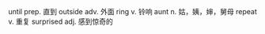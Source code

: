 until        prep.    直到
outside      adv.     外面
ring         v.       铃响
aunt         n.       姑，姨，婶，舅母
repeat       v.       重复
surprised    adj.     感到惊奇的